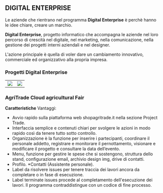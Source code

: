 ## DIGITAL ENTERPRISE
Le aziende che rientrano nel programma **Digital Enterprise** è perchè hanno le idee chiare, creare un marchio. 

**Digital Enterprise**, progetto informatico che accompagna le aziende nel loro percorso di crescità nel digitale, nel marketing, nella comunicazione, nella gestione dei progetti interni aziendali e nel designer. 

L'azione principale è quella di voler dare un cambiamento innovativo, commerciale ed organizzativo alla propria impresa. 

### Progetti Digital Enterprise
<table>
    <tr><td><img src="https://shopagritrade.it/wp-content/uploads/2019/11/AgriTrade-CLOUD%C3%A0.png"></td>
        <td><img src="https://shopagritrade.it/wp-content/uploads/2019/11/AGRI-TRADE-fertilizers.png"></td></tr>
</table>

### AgriTrade Cloud agricultural Fair
**Caratteristiche**
Vantaggi:
* Avvio rapido sulla piattaforma web shopagritrade.it nella sezione Project Trade.
* Interfaccia semplice e contenuti chiari per svolgere le azioni in modo rapido così da tenere tutto sotto controllo.
* Organizzazione è la funzione per inserire i partecipanti, coordinare il personale addetto, registrare e monitorare il pernottamento, visionare e modificare il progetto e consultare la data dell’evento.
* Menu, funzione per gestire le spese che si sostengono, struttura dello stand, configurazione email, archivio design img, drive di contatti.
* Profilo. *Contatti (Assistente personale).
* Label da risolvere issues per tenere traccia dei lavori ancora da completare o in fase di esecuzione. 
* Label terminate issues procede al completamento dell'esecuzione dei lavori. Il programma contraddistingue con un codice di fine processo.
